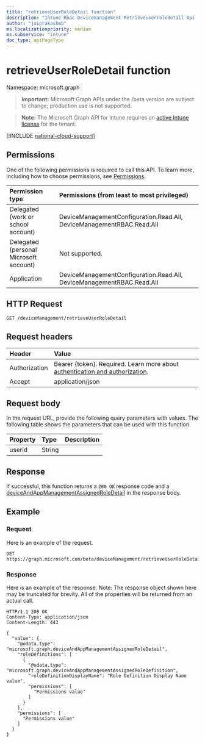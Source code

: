 ```yaml
---
title: "retrieveUserRoleDetail function"
description: "Intune Rbac Devicemanagement Retrieveuserroledetail Api ."
author: "jaiprakashmb"
ms.localizationpriority: medium
ms.subservice: "intune"
doc_type: apiPageType
---
```


# retrieveUserRoleDetail function

Namespace: microsoft.graph

> **Important:** Microsoft Graph APIs under the /beta version are subject to change; production use is not supported.

> **Note:** The Microsoft Graph API for Intune requires an [active Intune license](https://go.microsoft.com/fwlink/?linkid=839381) for the tenant.



[!INCLUDE [national-cloud-support](../../includes/all-clouds.md)]

## Permissions
One of the following permissions is required to call this API. To learn more, including how to choose permissions, see [Permissions](/graph/permissions-reference).

|Permission type|Permissions (from least to most privileged)|
|:---|:---|
|Delegated (work or school account)|DeviceManagementConfiguration.Read.All, DeviceManagementRBAC.Read.All|
|Delegated (personal Microsoft account)|Not supported.|
|Application|DeviceManagementConfiguration.Read.All, DeviceManagementRBAC.Read.All|

## HTTP Request
<!-- {
  "blockType": "ignored"
}
-->
``` http
GET /deviceManagement/retrieveUserRoleDetail
```

## Request headers
|Header|Value|
|:---|:---|
|Authorization|Bearer {token}. Required. Learn more about [authentication and authorization](/graph/auth/auth-concepts).|
|Accept|application/json|

## Request body
In the request URL, provide the following query parameters with values.
The following table shows the parameters that can be used with this function.

|Property|Type|Description|
|:---|:---|:---|
|userid|String||



## Response
If successful, this function returns a `200 OK` response code and a [deviceAndAppManagementAssignedRoleDetail](../resources/intune-rbac-deviceandappmanagementassignedroledetail.md) in the response body.

## Example

### Request
Here is an example of the request.
``` http
GET https://graph.microsoft.com/beta/deviceManagement/retrieveUserRoleDetail(userid='parameterValue')
```

### Response
Here is an example of the response. Note: The response object shown here may be truncated for brevity. All of the properties will be returned from an actual call.
``` http
HTTP/1.1 200 OK
Content-Type: application/json
Content-Length: 443

{
  "value": {
    "@odata.type": "microsoft.graph.deviceAndAppManagementAssignedRoleDetail",
    "roleDefinitions": [
      {
        "@odata.type": "microsoft.graph.deviceAndAppManagementAssignedRoleDefinition",
        "roleDefinitionDisplayName": "Role Definition Display Name value",
        "permissions": [
          "Permissions value"
        ]
      }
    ],
    "permissions": [
      "Permissions value"
    ]
  }
}
```
